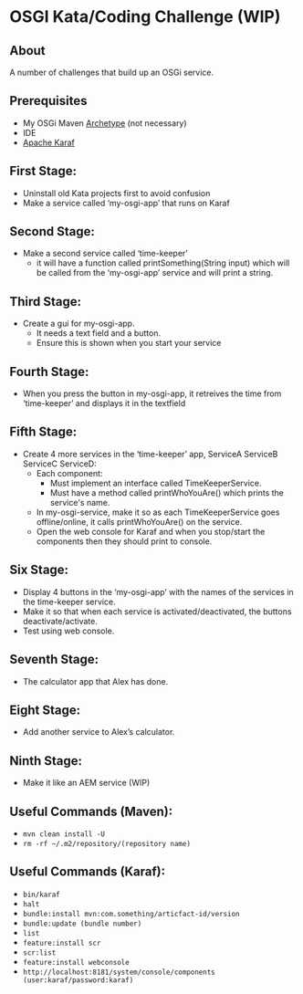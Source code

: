 # OSGI Kata/Coding Challenge (WIP)

## About
A number of challenges that build up an OSGi service.

## Prerequisites
* My OSGi Maven [Archetype](https://github.com/jackkenlay/osgi-archetype) (not necessary)
* IDE
* [Apache Karaf](https://karaf.apache.org/)

## First Stage: 
* Uninstall old Kata projects first to avoid confusion
* Make a service called ‘my-osgi-app’ that runs on Karaf

## Second Stage: 
* Make a second service called ‘time-keeper’
  * it will have a function called printSomething(String input) which will be called from the ‘my-osgi-app’ service and will print a string.

## Third Stage: 
* Create a gui for my-osgi-app. 
  * It needs a text field and a button. 
  * Ensure this is shown when you start your service

## Fourth Stage:
* When you press the button in my-osgi-app, it retreives the time from ‘time-keeper’ and displays it in the textfield

## Fifth Stage:
* Create 4 more services in the ‘time-keeper’ app, ServiceA ServiceB ServiceC ServiceD:
  * Each component:
    * Must implement an interface called TimeKeeperService.
    * Must have a method called printWhoYouAre() which prints the service's name.
  * In my-osgi-service, make it so as each TimeKeeperService goes offline/online, it calls printWhoYouAre() on the service.
  * Open the web console for Karaf and when you stop/start the components then they should print to console.

## Six Stage:
* Display 4 buttons in the ‘my-osgi-app’ with the names of the services in the time-keeper service.
* Make it so that when each service is activated/deactivated, the buttons deactivate/activate.
* Test using web console.

## Seventh Stage:
* The calculator app that Alex has done.

## Eight Stage:
* Add another service to Alex’s calculator.

## Ninth Stage:
* Make it like an AEM service (WIP)


## Useful Commands (Maven):
* ```mvn clean install -U```
* ```rm -rf ~/.m2/repository/(repository name)```

## Useful Commands (Karaf):
* ```bin/karaf```
* ```halt```
* ```bundle:install mvn:com.something/articfact-id/version```
* ```bundle:update (bundle number)```
* ```list```
* ```feature:install scr```
* ```scr:list```
* ```feature:install webconsole```
* ```http://localhost:8181/system/console/components (user:karaf/password:karaf)```
